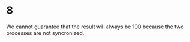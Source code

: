 # 8

We cannot guarantee that the result will always be 100 because the two processes are not syncronized.